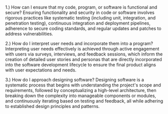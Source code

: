 1.) How can I ensure that my code, program, or software is functional and secure?
Ensuring functionality and security in code or software involves rigorous practices like systematic testing (including unit, integration, and penetration testing), continuous integration and deployment pipelines, adherence to secure coding standards, and regular updates and patches to address vulnerabilities.

2.) How do I interpret user needs and incorporate them into a program?
Interpreting user needs effectively is achieved through active engagement with users via surveys, interviews, and feedback sessions, which inform the creation of detailed user stories and personas that are directly incorporated into the software development lifecycle to ensure the final product aligns with user expectations and needs.

3.) How do I approach designing software?
Designing software is a systematic process that begins with understanding the project's scope and requirements, followed by conceptualizing a high-level architecture, then breaking down the complexity into manageable components or modules, and continuously iterating based on testing and feedback, all while adhering to established design principles and patterns.
